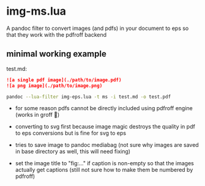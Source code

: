 # img-ms.lua
A pandoc filter to convert images (and pdfs) in your document to eps so that they work with the pdfroff backend

## minimal working example

test.md:
```md
![a single pdf image](./path/to/image.pdf)
![a png image](./path/to/image.png)
```
```sh
pandoc --lua-filter img-eps.lua -t ms -i test.md -o test.pdf
```

- for some reason pdfs cannot be directly included using pdfroff engine (works in groff 🤷)
- converting to svg first because image magic destroys the quality in pdf to eps conversions but is fine for svg to eps

- tries to save image to pandoc mediabag (not sure why images are saved in base directory as well, this will need fixing)
- set the image title to "fig:..." if caption is non-empty so that the images actually get captions (still not sure how to make them be numbered by pdfroff)
